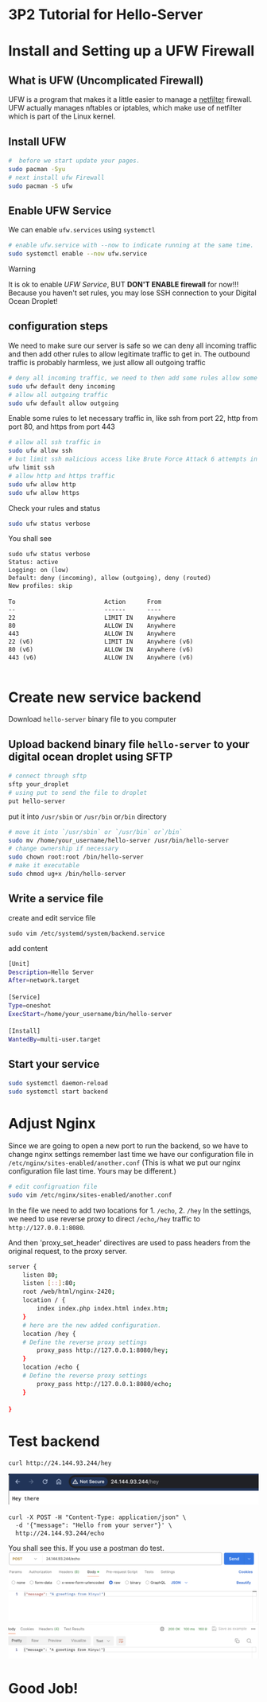# 3P2 Tutorial for Hello-Server

# Install and Setting up a UFW Firewall
## What is UFW (Uncomplicated Firewall)

UFW is a program that makes it a little easier to manage a [netfilter](https://netfilter.org/) firewall. UFW actually manages nftables or iptables, which make use of netfilter which is part of the Linux kernel.
## Install UFW
```bash
#  before we start update your pages.
sudo pacman -Syu
# next install ufw Firewall
sudo pacman -S ufw
```
## Enable UFW Service
We can enable `ufw.services` using `systemctl`
```bash
# enable ufw.service with --now to indicate running at the same time.
sudo systemctl enable --now ufw.service
```

>[!warning]
>It is ok to enable *UFW Service*, BUT **DON'T ENABLE firewall** for now!!!
>Because you haven't set rules, you may lose SSH connection to your Digital Ocean Droplet!

## configuration steps
We need to make sure our server is safe so we can deny all incoming traffic and then add other rules to allow legitimate traffic to get in.
The outbound traffic is probably harmless, we just allow all outgoing traffic
```bash
# deny all incoming traffic, we need to then add some rules allow some traffic to come in.
sudo ufw default deny incoming
# allow all outgoing traffic
sudo ufw default allow outgoing
```
Enable some rules to let necessary traffic in, like ssh from port 22, http from port 80, and https from port 443
```bash
# allow all ssh traffic in
sudo ufw allow ssh
# but limit ssh malicious access like Brute Force Attack 6 attempts in 30s.
ufw limit ssh
# allow http and https traffic
sudo ufw allow http
sudo ufw allow https
```
Check your rules and status
```bash
sudo ufw status verbose 
```
You shall see 
```
sudo ufw status verbose
Status: active
Logging: on (low)
Default: deny (incoming), allow (outgoing), deny (routed)
New profiles: skip

To                         Action      From
--                         ------      ----
22                         LIMIT IN    Anywhere                  
80                         ALLOW IN    Anywhere                  
443                        ALLOW IN    Anywhere                  
22 (v6)                    LIMIT IN    Anywhere (v6)             
80 (v6)                    ALLOW IN    Anywhere (v6)             
443 (v6)                   ALLOW IN    Anywhere (v6)             


```


# Create new service backend
Download `hello-server` binary file to you computer
## Upload backend binary file `hello-server` to your digital ocean droplet using SFTP
```bash
# connect through sftp 
sftp your_droplet
# using put to send the file to droplet
put hello-server
```
put it into `/usr/sbin` or `/usr/bin` or`/bin` directory
```bash
# move it into `/usr/sbin` or `/usr/bin` or`/bin`
sudo mv /home/your_username/hello-server /usr/bin/hello-server
# change ownership if necessary
sudo chown root:root /bin/hello-server
# make it executable
sudo chmod ug+x /bin/hello-server
```
## Write a service file
create and edit service file
```
sudo vim /etc/systemd/system/backend.service
```
add content
```bash
[Unit]
Description=Hello Server
After=network.target

[Service]
Type=oneshot
ExecStart=/home/your_username/bin/hello-server 

[Install]
WantedBy=multi-user.target
```
## Start your service
```bash
sudo systemctl daemon-reload
sudo systemctl start backend
```
# Adjust Nginx
Since we are going to open a new port to run the backend, so we have to change nginx settings
remember last time we have our configuration file in `/etc/nginx/sites-enabled/another.conf` (This is what we put our nginx configuration file last time. Yours may be different.)
```bash
# edit configruation file
sudo vim /etc/nginx/sites-enabled/another.conf
```

In the file we need to add two  locations for 1. `/echo`, 2. `/hey`
In the settings, we need to use reverse proxy to direct `/echo`,`/hey` traffic to `http://127.0.0.1:8080`. 

And then 'proxy_set_header' directives are used to pass headers from the original request, to the proxy server.
```bash
server {
    listen 80;
    listen [::]:80;
    root /web/html/nginx-2420;
    location / {
        index index.php index.html index.htm;
    }
    # here are the new added configuration.
    location /hey {
    # Define the reverse proxy settings
        proxy_pass http://127.0.0.1:8080/hey;
    }
    location /echo {
    # Define the reverse proxy settings
        proxy_pass http://127.0.0.1:8080/echo;
    }
    
}

```



# Test backend
```
curl http://24.144.93.244/hey
```
![image](./hey.png)
```
curl -X POST -H "Content-Type: application/json" \
  -d '{"message": "Hello from your server"}' \
  http://24.144.93.244/echo
```
You shall see this. If you use a postman do test.
![image](./echo.png)
# Good Job!